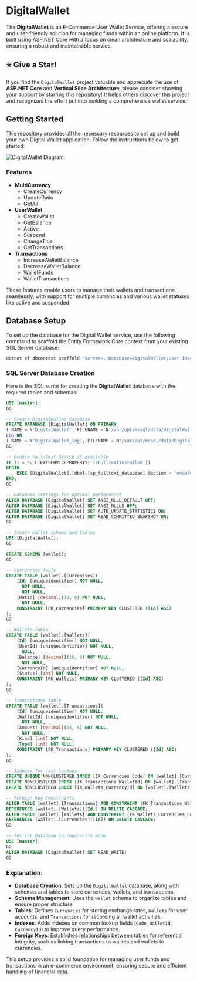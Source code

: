 # DigitalWallet
The **DigitalWallet** is an E-Commerce User Wallet Service, offering a secure and user-friendly solution for managing funds within an online platform. It is built using ASP.NET Core with a focus on clean architecture and scalability, ensuring a robust and maintainable service.

## ⭐ Give a Star!
If you find the `DigitalWallet` project valuable and appreciate the use of **ASP.NET Core** and **Vertical Slice Architecture**, please consider showing your support by starring this repository! It helps others discover this project and recognizes the effort put into building a comprehensive wallet service.

## Getting Started

This repository provides all the necessary resources to set up and build your own Digital Wallet application. Follow the instructions below to get started:

![DigitalWallet Diagram](https://github.com/thisisnabi/DigitalWallet/assets/3371886/6cc50499-5130-4ec6-b976-8424a4ca5e04)

### Features
- **MultiCurrency**
  - CreateCurrency
  - UpdateRatio
  - GetAll
- **UserWallet**
  - CreateWallet
  - GetBalance
  - Active
  - Suspend
  - ChangeTitle
  - GetTransactions
- **Transactions**
  - IncreaseWalletBalance
  - DecreaseWalletBalance
  - WalletFunds
  - WalletTransactions

These features enable users to manage their wallets and transactions seamlessly, with support for multiple currencies and various wallet statuses like active and suspended.

## Database Setup

To set up the database for the Digital Wallet service, use the following command to scaffold the Entity Framework Core context from your existing SQL Server database:

```bash
dotnet ef dbcontext scaffold "Server=.;Database=DigitalWallet;User Id=sa;Password=sasa@123;TrustServerCertificate=True;" Microsoft.EntityFrameworkCore.SqlServer -o WalletDbContextModels -c WalletDbContext -f
```

### SQL Server Database Creation
Here is the SQL script for creating the **DigitalWallet** database with the required tables and schemas:

```sql
USE [master];
GO

-- Create DigitalWallet Database
CREATE DATABASE [DigitalWallet] ON PRIMARY 
( NAME = N'DigitalWallet', FILENAME = N'/var/opt/mssql/data/DigitalWallet.mdf', SIZE = 8192KB, MAXSIZE = UNLIMITED, FILEGROWTH = 65536KB )
LOG ON 
( NAME = N'DigitalWallet_log', FILENAME = N'/var/opt/mssql/data/DigitalWallet_log.ldf', SIZE = 8192KB, MAXSIZE = 2048GB, FILEGROWTH = 65536KB );
GO

-- Enable Full-Text Search if available
IF (1 = FULLTEXTSERVICEPROPERTY('IsFullTextInstalled'))
BEGIN
    EXEC [DigitalWallet].[dbo].[sp_fulltext_database] @action = 'enable';
END;
GO

-- Database settings for optimal performance
ALTER DATABASE [DigitalWallet] SET ANSI_NULL_DEFAULT OFF;
ALTER DATABASE [DigitalWallet] SET ANSI_NULLS OFF;
ALTER DATABASE [DigitalWallet] SET AUTO_UPDATE_STATISTICS ON;
ALTER DATABASE [DigitalWallet] SET READ_COMMITTED_SNAPSHOT ON;
GO

-- Create wallet schema and tables
USE [DigitalWallet];
GO

CREATE SCHEMA [wallet];
GO

-- Currencies Table
CREATE TABLE [wallet].[Currencies](
    [Id] [uniqueidentifier] NOT NULL,
      NOT NULL,
      NOT NULL,
    [Ratio] [decimal](18, 6) NOT NULL,
      NOT NULL,
    CONSTRAINT [PK_Currencies] PRIMARY KEY CLUSTERED ([Id] ASC)
);
GO

-- Wallets Table
CREATE TABLE [wallet].[Wallets](
    [Id] [uniqueidentifier] NOT NULL,
    [UserId] [uniqueidentifier] NOT NULL,
      NULL,
    [Balance] [decimal](18, 6) NOT NULL,
      NOT NULL,
    [CurrencyId] [uniqueidentifier] NOT NULL,
    [Status] [int] NOT NULL,
    CONSTRAINT [PK_Wallets] PRIMARY KEY CLUSTERED ([Id] ASC)
);
GO

-- Transactions Table
CREATE TABLE [wallet].[Transactions](
    [Id] [uniqueidentifier] NOT NULL,
    [WalletId] [uniqueidentifier] NOT NULL,
      NOT NULL,
    [Amount] [decimal](18, 6) NOT NULL,
      NOT NULL,
    [Kind] [int] NOT NULL,
    [Type] [int] NOT NULL,
    CONSTRAINT [PK_Transactions] PRIMARY KEY CLUSTERED ([Id] ASC)
);
GO

-- Indexes for fast lookups
CREATE UNIQUE NONCLUSTERED INDEX [IX_Currencies_Code] ON [wallet].[Currencies]([Code] ASC);
CREATE NONCLUSTERED INDEX [IX_Transactions_WalletId] ON [wallet].[Transactions]([WalletId] ASC);
CREATE NONCLUSTERED INDEX [IX_Wallets_CurrencyId] ON [wallet].[Wallets]([CurrencyId] ASC);

-- Foreign Key Constraints
ALTER TABLE [wallet].[Transactions] ADD CONSTRAINT [FK_Transactions_Wallets_WalletId] FOREIGN KEY([WalletId])
REFERENCES [wallet].[Wallets]([Id]) ON DELETE CASCADE;
ALTER TABLE [wallet].[Wallets] ADD CONSTRAINT [FK_Wallets_Currencies_CurrencyId] FOREIGN KEY([CurrencyId])
REFERENCES [wallet].[Currencies]([Id]) ON DELETE CASCADE;
GO

-- Set the database to read-write mode
USE [master];
GO
ALTER DATABASE [DigitalWallet] SET READ_WRITE;
GO
```

### Explanation:
- **Database Creation**: Sets up the `DigitalWallet` database, along with schemas and tables to store currencies, wallets, and transactions.
- **Schema Management**: Uses the `wallet` schema to organize tables and ensure proper structure.
- **Tables**: Defines `Currencies` for storing exchange rates, `Wallets` for user accounts, and `Transactions` for recording all wallet activities.
- **Indexes**: Adds indexes on common lookup fields (`Code`, `WalletId`, `CurrencyId`) to improve query performance.
- **Foreign Keys**: Establishes relationships between tables for referential integrity, such as linking transactions to wallets and wallets to currencies.

This setup provides a solid foundation for managing user funds and transactions in an e-commerce environment, ensuring secure and efficient handling of financial data.